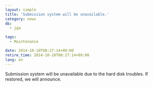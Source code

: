 ```yaml
---
layout: simple
title: 'Submission system will be unavailable.'
category: news
db:
  - jga

tags:
  - Maintenance

date: 2014-10-10T08:27:14+09:00
retire_time: 2014-10-10T08:27:14+09:00
lang: en
---
```


Submission system will be unavailable due to the hard disk troubles. If restored, we will announce.
